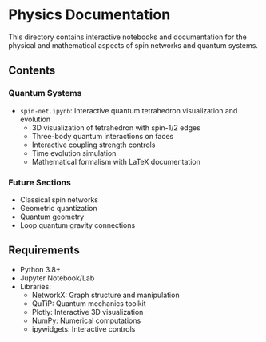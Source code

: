 # Physics Documentation

This directory contains interactive notebooks and documentation for the physical and mathematical aspects of spin networks and quantum systems.

## Contents

### Quantum Systems
- `spin-net.ipynb`: Interactive quantum tetrahedron visualization and evolution
  - 3D visualization of tetrahedron with spin-1/2 edges
  - Three-body quantum interactions on faces
  - Interactive coupling strength controls
  - Time evolution simulation
  - Mathematical formalism with LaTeX documentation

### Future Sections
- Classical spin networks
- Geometric quantization
- Quantum geometry
- Loop quantum gravity connections

## Requirements
- Python 3.8+
- Jupyter Notebook/Lab
- Libraries:
  - NetworkX: Graph structure and manipulation
  - QuTiP: Quantum mechanics toolkit
  - Plotly: Interactive 3D visualization
  - NumPy: Numerical computations
  - ipywidgets: Interactive controls